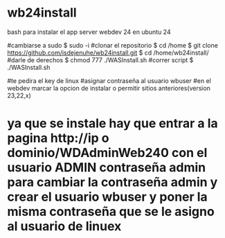 # wb24install
bash para instalar el app server webdev 24 en ubuntu 24


#cambiarse a sudo
    $ sudo -i
#clonar el repositorio
    $ cd /home
    $ git clone https://github.com/isdejenuhe/wb24install.git
    $ cd /home/wb24install/
#darle de derechos
    $ chmod 777 ./WASInstall.sh
#correr script
    $ ./WASInstall.sh

#te pedira el key de linux
#asignar contraseña al usuario wbuser
#en el webdev marcar la opcion de instalar o permitir sitios anteriores(version 23,22,x)
# ya que se instale hay que entrar a la pagina http://ip o dominio/WDAdminWeb240 con el usuario ADMIN contraseña admin para cambiar la contraseña admin y crear el usuario wbuser y poner la misma contraseña que se le asigno al usuario de linuex

